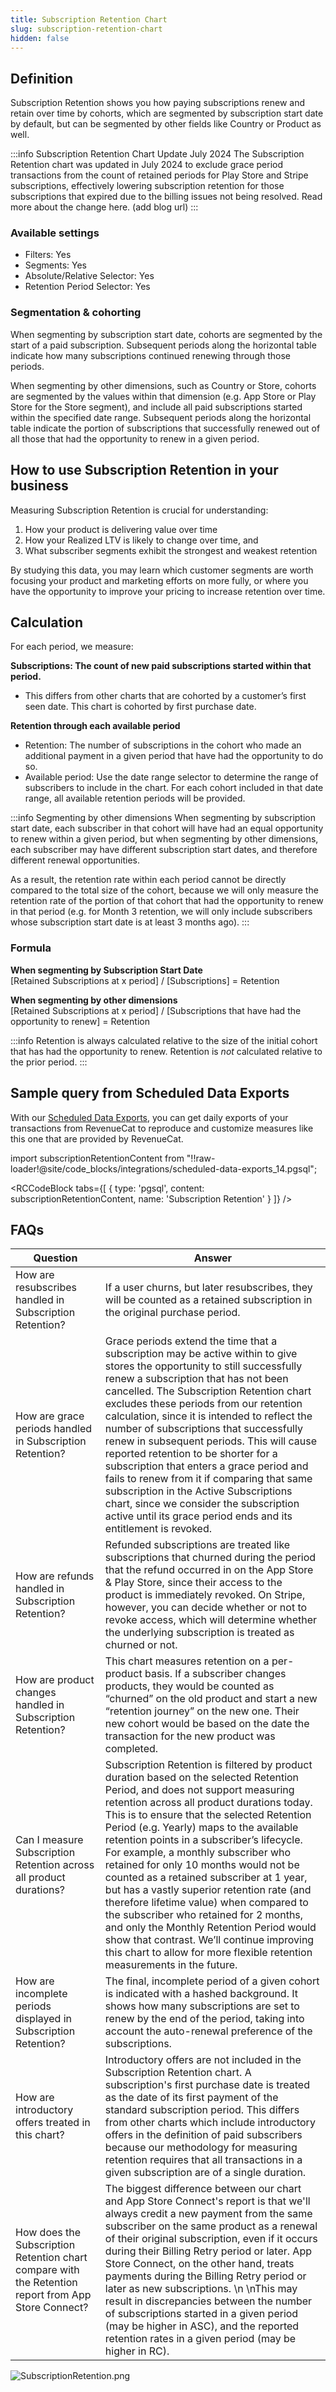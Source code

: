 ```yaml
---
title: Subscription Retention Chart
slug: subscription-retention-chart
hidden: false
---
```


## Definition

Subscription Retention shows you how paying subscriptions renew and retain over time by cohorts, which are segmented by subscription start date by default, but can be segmented by other fields like Country or Product as well.

:::info Subscription Retention Chart Update July 2024
The Subscription Retention chart was updated in July 2024 to exclude grace period transactions from the count of retained periods for Play Store and Stripe subscriptions, effectively lowering subscription retention for those subscriptions that expired due to the billing issues not being resolved. Read more about the change here. (add blog url)
:::


### Available settings

- Filters: Yes
- Segments: Yes
- Absolute/Relative Selector: Yes
- Retention Period Selector: Yes

### Segmentation & cohorting

When segmenting by subscription start date, cohorts are segmented by the start of a paid subscription. Subsequent periods along the horizontal table indicate how many subscriptions continued renewing through those periods.

When segmenting by other dimensions, such as Country or Store, cohorts are segmented by the values within that dimension (e.g. App Store or Play Store for the Store segment), and include all paid subscriptions started within the specified date range. Subsequent periods along the horizontal table indicate the portion of subscriptions that successfully renewed out of all those that had the opportunity to renew in a given period.

## How to use Subscription Retention in your business

Measuring Subscription Retention is crucial for understanding:

1. How your product is delivering value over time
2. How your Realized LTV is likely to change over time, and
3. What subscriber segments exhibit the strongest and weakest retention

By studying this data, you may learn which customer segments are worth focusing your product and marketing efforts on more fully, or where you have the opportunity to improve your pricing to increase retention over time.

## Calculation

For each period, we measure:

**Subscriptions: The count of new paid subscriptions started within that period.**

- This differs from other charts that are cohorted by a customer’s first seen date. This chart is cohorted by first purchase date.

**Retention through each available period**

- Retention: The number of subscriptions in the cohort who made an additional payment in a given period that have had the opportunity to do so.
- Available period: Use the date range selector to determine the range of subscribers to include in the chart. For each cohort included in that date range, all available retention periods will be provided.

:::info Segmenting by other dimensions
When segmenting by subscription start date, each subscriber in that cohort will have had an equal opportunity to renew within a given period, but when segmenting by other dimensions, each subscriber may have different subscription start dates, and therefore different renewal opportunities.

As a result, the retention rate within each period cannot be directly compared to the total size of the cohort, because we will only measure the retention rate of the portion of that cohort that had the opportunity to renew in that period (e.g. for Month 3 retention, we will only include subscribers whose subscription start date is at least 3 months ago).
:::

### Formula

**When segmenting by Subscription Start Date**  
[Retained Subscriptions at x period] / [Subscriptions] = Retention

**When segmenting by other dimensions**  
[Retained Subscriptions at x period] / [Subscriptions that have had the opportunity to renew] = Retention

:::info
Retention is always calculated relative to the size of the initial cohort that has had the opportunity to renew. Retention is _not_ calculated relative to the prior period.
:::

## Sample query from Scheduled Data Exports
With our [Scheduled Data Exports](/integrations/scheduled-data-exports), you can get daily exports of your transactions from RevenueCat to reproduce and customize measures like this one that are provided by RevenueCat.

import subscriptionRetentionContent from "!!raw-loader!@site/code_blocks/integrations/scheduled-data-exports_14.pgsql";

<RCCodeBlock tabs={[
{ type: 'pgsql', content: subscriptionRetentionContent, name: 'Subscription Retention' }
]} />


## FAQs

| Question                                                                                            | Answer                                                                                                                                                                                                                                                                                                                                                                                                                                                                                                                                                                                                                                                                                                                                                |
| --------------------------------------------------------------------------------------------------- | ----------------------------------------------------------------------------------------------------------------------------------------------------------------------------------------------------------------------------------------------------------------------------------------------------------------------------------------------------------------------------------------------------------------------------------------------------------------------------------------------------------------------------------------------------------------------------------------------------------------------------------------------------------------------------------------------------------------------------------------------------- |
| How are resubscribes handled in Subscription Retention?                                             | If a user churns, but later resubscribes, they will be counted as a retained subscription in the original purchase period.                                                                                                                                                                                                                                                                                                                                                                                                                                                                                                                                                                                                                            |
| How are grace periods handled in Subscription Retention?                                                  | Grace periods extend the time that a subscription may be active within to give stores the opportunity to still successfully renew a subscription that has not been cancelled. The Subscription Retention chart excludes these periods from our retention calculation, since it is intended to reflect the number of subscriptions that successfully renew in subsequent periods. This will cause reported retention to be shorter for a subscription that enters a grace period and fails to renew from it if comparing that same subscription in the Active Subscriptions chart, since we consider the subscription active until its grace period ends and its entitlement is revoked.                                                                                                                                                                                                                                                                                                                                                                                |
| How are refunds handled in Subscription Retention?                                                  | Refunded subscriptions are treated like subscriptions that churned during the period that the refund occurred in on the App Store & Play Store, since their access to the product is immediately revoked. On Stripe, however, you can decide whether or not to revoke access, which will determine whether the underlying subscription is treated as churned or not.                                                                                                                                                                                                                                                                                                                                                                                  |
| How are product changes handled in Subscription Retention?                                          | This chart measures retention on a per-product basis. If a subscriber changes products, they would be counted as “churned” on the old product and start a new “retention journey” on the new one. Their new cohort would be based on the date the transaction for the new product was completed.                                                                                                                                                                                                                                                                                                                                                                                                                                                      |
| Can I measure Subscription Retention across all product durations?                                  | Subscription Retention is filtered by product duration based on the selected Retention Period, and does not support measuring retention across all product durations today. This is to ensure that the selected Retention Period (e.g. Yearly) maps to the available retention points in a subscriber’s lifecycle. For example, a monthly subscriber who retained for only 10 months would not be counted as a retained subscriber at 1 year, but has a vastly superior retention rate (and therefore lifetime value) when compared to the subscriber who retained for 2 months, and only the Monthly Retention Period would show that contrast. We’ll continue improving this chart to allow for more flexible retention measurements in the future. |
| How are incomplete periods displayed in Subscription Retention?                                     | The final, incomplete period of a given cohort is indicated with a hashed background. It shows how many subscriptions are set to renew by the end of the period, taking into account the auto-renewal preference of the subscriptions.                                                                                                                                                                                                                                                                                                                                                                                                                                                                                                                |
| How are introductory offers treated in this chart?                                                  | Introductory offers are not included in the Subscription Retention chart. A subscription's first purchase date is treated as the date of its first payment of the standard subscription period. This differs from other charts which include introductory offers in the definition of paid subscribers because our methodology for measuring retention requires that all transactions in a given subscription are of a single duration.                                                                                                                                                                                                                                                                                                               |
| How does the Subscription Retention chart compare with the Retention report from App Store Connect? | The biggest difference between our chart and App Store Connect's report is that we'll always credit a new payment from the same subscriber on the same product as a renewal of their original subscription, even if it occurs during their Billing Retry period or later. App Store Connect, on the other hand, treats payments during the Billing Retry period or later as new subscriptions. \n \nThis may result in discrepancies between the number of subscriptions started in a given period (may be higher in ASC), and the reported retention rates in a given period (may be higher in RC).                                                                                                                                                  |

![](/images/88a06a8-SubscriptionRetention_71b5197278c7f2ff96dd0414506474e0.png "SubscriptionRetention.png")
